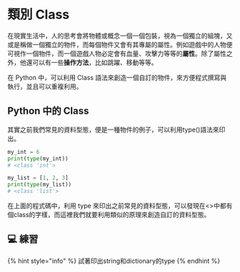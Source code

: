 # 類別 Class

在現實生活中，人的思考會將物體或概念一個一個包裝，視為一個獨立的組塊，又或是稱做一個獨立的物件，而每個物件又會有其專屬的屬性。例如遊戲中的人物便可視作一個物件，而一個遊戲人物必定會有血量、攻擊力等等的**屬性**。除了屬性之外，他還可以有一些**操作方法**，比如跳躍、移動等等。

在 Python 中，可以利用 Class 語法來創造一個自訂的物件，來方便程式撰寫與執行，並且可以重複利用。

## Python 中的 Class

其實之前我們常見的資料型態，便是一種物件的例子，可以利用type\(\)語法來印出。

```python
my_int = 6
print(type(my_int))
# <class 'int'>

my_list = [1, 2, 3]
print(type(my_list))
# <class 'list'>
```

在上面的程式碼中，利用 type 來印出之前常見的資料型態，可以發現在&lt;&gt;中都有個class的字樣，而這裡我們就要利用類似的原理來創造自訂的資料型態。

## 💻 練習

{% hint style="info" %}
試著印出string和dictionary的type
{% endhint %}





